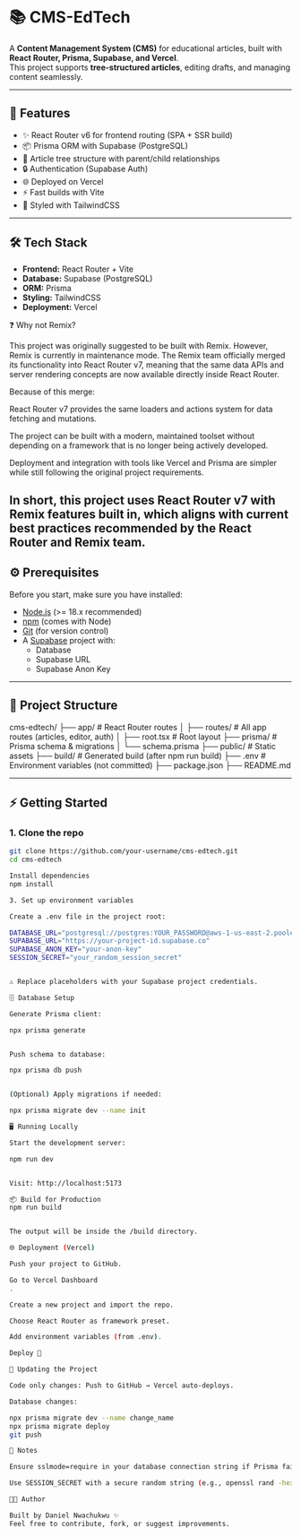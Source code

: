 # 📚 CMS-EdTech

A **Content Management System (CMS)** for educational articles, built with **React Router, Prisma, Supabase, and Vercel**.  
This project supports **tree-structured articles**, editing drafts, and managing content seamlessly.

---

## 🚀 Features

- ✨ React Router v6 for frontend routing (SPA + SSR build)
- 📦 Prisma ORM with Supabase (PostgreSQL)
- 📝 Article tree structure with parent/child relationships
- 🔒 Authentication (Supabase Auth)
- 🌐 Deployed on Vercel
- ⚡ Fast builds with Vite
- 🎨 Styled with TailwindCSS

---

## 🛠️ Tech Stack

- **Frontend:** React Router + Vite
- **Database:** Supabase (PostgreSQL)
- **ORM:** Prisma
- **Styling:** TailwindCSS
- **Deployment:** Vercel

❓ Why not Remix?

This project was originally suggested to be built with Remix.
However, Remix is currently in maintenance mode. The Remix team officially merged its functionality into React Router v7, meaning that the same data APIs and server rendering concepts are now available directly inside React Router.

Because of this merge:

React Router v7 provides the same loaders and actions system for data fetching and mutations.

The project can be built with a modern, maintained toolset without depending on a framework that is no longer being actively developed.

Deployment and integration with tools like Vercel and Prisma are simpler while still following the original project requirements.

In short, this project uses React Router v7 with Remix features built in, which aligns with current best practices recommended by the React Router and Remix team.
---

## ⚙️ Prerequisites

Before you start, make sure you have installed:

- [Node.js](https://nodejs.org/) (>= 18.x recommended)
- [npm](https://www.npmjs.com/) (comes with Node)
- [Git](https://git-scm.com/) (for version control)
- A [Supabase](https://supabase.com/) project with:
  - Database
  - Supabase URL
  - Supabase Anon Key

---

## 📂 Project Structure

cms-edtech/
├── app/ # React Router routes
│ ├── routes/ # All app routes (articles, editor, auth)
│ ├── root.tsx # Root layout
├── prisma/ # Prisma schema & migrations
│ └── schema.prisma
├── public/ # Static assets
├── build/ # Generated build (after npm run build)
├── .env # Environment variables (not committed)
├── package.json
├── README.md


---

## ⚡ Getting Started

### 1. Clone the repo

```sh
git clone https://github.com/your-username/cms-edtech.git
cd cms-edtech

Install dependencies
npm install

3. Set up environment variables

Create a .env file in the project root:

DATABASE_URL="postgresql://postgres:YOUR_PASSWORD@aws-1-us-east-2.pooler.supabase.com:5432/postgres"
SUPABASE_URL="https://your-project-id.supabase.co"
SUPABASE_ANON_KEY="your-anon-key"
SESSION_SECRET="your_random_session_secret"


⚠️ Replace placeholders with your Supabase project credentials.

🗄️ Database Setup

Generate Prisma client:

npx prisma generate


Push schema to database:

npx prisma db push


(Optional) Apply migrations if needed:

npx prisma migrate dev --name init

🖥️ Running Locally

Start the development server:

npm run dev


Visit: http://localhost:5173

📦 Build for Production
npm run build


The output will be inside the /build directory.

🌐 Deployment (Vercel)

Push your project to GitHub.

Go to Vercel Dashboard
.

Create a new project and import the repo.

Choose React Router as framework preset.

Add environment variables (from .env).

Deploy 🚀

🔄 Updating the Project

Code only changes: Push to GitHub → Vercel auto-deploys.

Database changes:

npx prisma migrate dev --name change_name
npx prisma migrate deploy
git push

📌 Notes

Ensure sslmode=require in your database connection string if Prisma fails to connect.

Use SESSION_SECRET with a secure random string (e.g., openssl rand -hex 32).

🧑‍💻 Author

Built by Daniel Nwachukwu ✨
Feel free to contribute, fork, or suggest improvements.

